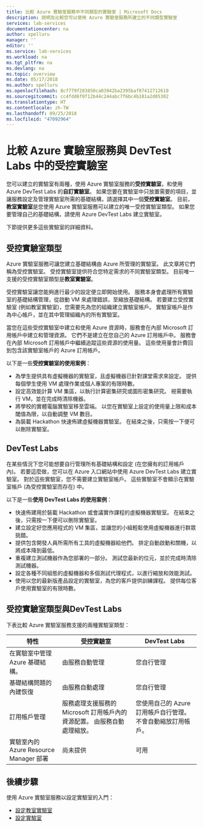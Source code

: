 ```yaml
---
title: 比較 Azure 實驗室服務中不同類型的實驗室 | Microsoft Docs
description: 說明及比較您可以使用 Azure 實驗室服務所建立的不同類型實驗室
services: lab-services
documentationcenter: na
author: spelluru
manager: ''
editor: ''
ms.service: lab-services
ms.workload: na
ms.tgt_pltfrm: na
ms.devlang: na
ms.topic: overview
ms.date: 05/17/2018
ms.author: spelluru
ms.openlocfilehash: 8cf779f203850ca03942ba2395baf07412712610
ms.sourcegitcommit: cc4fdd6f0f12b44c244abc7f6bc4b181a2d05302
ms.translationtype: HT
ms.contentlocale: zh-TW
ms.lasthandoff: 09/25/2018
ms.locfileid: "47092964"
---
```

# <a name="compare-managed-labs-in-azure-lab-services-and-devtest-labs"></a>比較 Azure 實驗室服務與 DevTest Labs 中的受控實驗室
您可以建立的實驗室有兩種，使用 Azure 實驗室服務的**受控實驗室**，和使用 Azure DevTest Labs 的**自訂實驗室**。 如果您要在實驗室中只放置需要的項目，並讓服務設定及管理實驗室所需的基礎結構，請選擇其中一個**受控實驗室**。 目前，**教室實驗室**是您使用 Azure 實驗室服務可以建立的唯一受控實驗室類型。 如果您要管理自己的基礎結構，請使用 Azure DevTest Labs 建立實驗室。

下節提供更多這些實驗室的詳細資料。 

## <a name="managed-lab-types"></a>受控實驗室類型
Azure 實驗室服務可讓您建立基礎結構由 Azure 所管理的實驗室。 此文章將它們稱為受控實驗室。 受控實驗室提供符合您特定需求的不同實驗室類型。 目前唯一支援的受控實驗室類型是**教室實驗室**。 

受控實驗室讓您能夠進行最少的設定便立即開始使用。 服務本身會處理所有實驗室的基礎結構管理，從啟動 VM 來處理錯誤，至縮放基礎結構。 若要建立受控實驗室 (例如教室實驗室)，您需要先為您的組織建立實驗室帳戶。 實驗室帳戶是作為中心帳戶，並在其中管理組織內的所有實驗室。 

當您在這些受控實驗室中建立和使用 Azure 資源時，服務會在內部 Microsoft 訂用帳戶中建立和管理資源。 它們不是建立在您自己的 Azure 訂用帳戶中。 服務會在內部 Microsoft 訂用帳戶中繼續追蹤這些資源的使用量。 這些使用量會計費回到包含該實驗室帳戶的 Azure 訂用帳戶。   

以下是一些**受控實驗室的使用案例**： 

- 為學生提供具有虛擬機器的實驗室，且虛擬機器已針對課堂需求來設定。 提供每個學生使用 VM 處理作業或個人專案的有限時數。
- 設定高效能計算 VM 集區，以執行計算密集研究或圖形密集研究。 視需要執行 VM，並在完成時清除機器。 
- 將學校的實體電腦實驗室移至雲端。 以您在實驗室上設定的使用量上限和成本閾值為限，以自動調整 VM 數目。  
- 為裝載 Hackathon 快速佈建虛擬機器實驗室。 在結束之後，只需按一下便可以刪除實驗室。 


## <a name="devtest-labs"></a>DevTest Labs
在某些情況下您可能想要自行管理所有基礎結構和設定 (在您擁有的訂用帳戶內)。 若要這麼做，您可以在 Azure 入口網站中使用 Azure DevTest Labs 建立實驗室。 對於這些實驗室，您不需要建立實驗室帳戶。 這些實驗室不會顯示在實驗室帳戶 (為受控實驗室而存在) 中。  

以下是一些**使用 DevTest Labs 的使用案例**： 

- 快速佈建用於裝載 Hackathon 或會議實作課程的虛擬機器實驗室。 在結束之後，只需按一下便可以刪除實驗室。 
- 建立設定好您應用程式的 VM 集區，並讓您的小組輕鬆使用虛擬機器進行群眾挑錯。  
- 提供包含開發人員所需所有工具的虛擬機器給他們。 排定自動啟動和關機，以將成本降到最低。 
- 重複建立測試機器作為您部署的一部分。 測試您最新的位元，並於完成時清除測試機器。 
- 設定各種不同組態的虛擬機器和多個測試代理程式，以進行縮放和效能測試。 
- 使用以您的最新版產品設定的實驗室，為您的客戶提供訓練課程。 提供每位客戶使用實驗室的有限時數。 


## <a name="managed-lab-types-vs-devtest-labs"></a>受控實驗室類型與DevTest Labs
下表比較 Azure 實驗室服務支援的兩種實驗室類型： 

| 特性 | 受控實驗室 | DevTest Labs |
| -------- | ----------------- | ---------- |
| 在實驗室中管理 Azure 基礎結構。 |  由服務自動管理 | 您自行管理  |
| 基礎結構問題的內建恢復 | 由服務自動處理 | 您自行管理  |
| 訂用帳戶管理 | 服務處理支援服務的 Microsoft 訂用帳戶內的資源配置。 由服務自動處理縮放。 | 您使用自己的 Azure 訂用帳戶自行管理。 不會自動縮放訂用帳戶。 |
| 實驗室內的 Azure Resource Manager 部署 | 尚未提供 | 可用 |

## <a name="next-steps"></a>後續步驟
使用 Azure 實驗室服務以設定實驗室的入門：

- [設定教室實驗室](classroom-labs/tutorial-setup-classroom-lab.md)
- [設定實驗室](tutorial-create-custom-lab.md)
